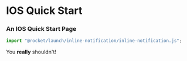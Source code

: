 # IOS Quick Start

### An IOS Quick Start Page

```js script
import "@rocket/launch/inline-notification/inline-notification.js";
```

<inline-notification type="danger">

You **really** shouldn't!

</inline-notification>
